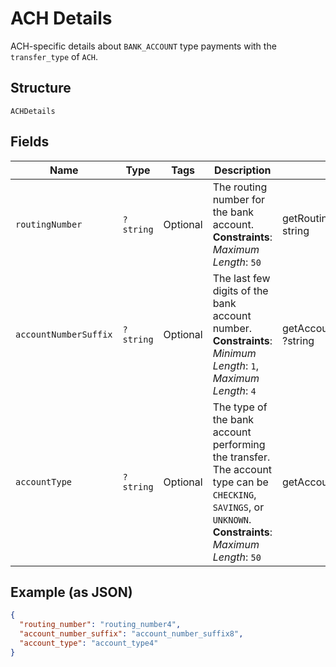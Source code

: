 
# ACH Details

ACH-specific details about `BANK_ACCOUNT` type payments with the `transfer_type` of `ACH`.

## Structure

`ACHDetails`

## Fields

| Name | Type | Tags | Description | Getter | Setter |
|  --- | --- | --- | --- | --- | --- |
| `routingNumber` | `?string` | Optional | The routing number for the bank account.<br>**Constraints**: *Maximum Length*: `50` | getRoutingNumber(): ?string | setRoutingNumber(?string routingNumber): void |
| `accountNumberSuffix` | `?string` | Optional | The last few digits of the bank account number.<br>**Constraints**: *Minimum Length*: `1`, *Maximum Length*: `4` | getAccountNumberSuffix(): ?string | setAccountNumberSuffix(?string accountNumberSuffix): void |
| `accountType` | `?string` | Optional | The type of the bank account performing the transfer. The account type can be `CHECKING`,<br>`SAVINGS`, or `UNKNOWN`.<br>**Constraints**: *Maximum Length*: `50` | getAccountType(): ?string | setAccountType(?string accountType): void |

## Example (as JSON)

```json
{
  "routing_number": "routing_number4",
  "account_number_suffix": "account_number_suffix8",
  "account_type": "account_type4"
}
```

